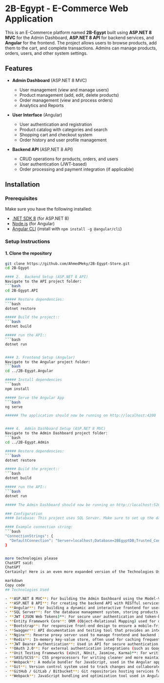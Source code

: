 # 2B-Egypt - E-Commerce Web Application

This is an E-Commerce platform named **2B-Egypt** built using **ASP.NET 8 MVC** for the Admin Dashboard, **ASP.NET 8 API** for backend services, and **Angular** for the frontend. The project allows users to browse products, add them to the cart, and complete transactions. Admins can manage products, orders, users, and other system settings.

## Features

- **Admin Dashboard** (ASP.NET 8 MVC)
  - User management (view and manage users)
  - Product management (add, edit, delete products)
  - Order management (view and process orders)
  - Analytics and Reports

- **User Interface** (Angular)
  - User authentication and registration
  - Product catalog with categories and search
  - Shopping cart and checkout system
  - Order history and user profile management

- **Backend API** (ASP.NET 8 API)
  - CRUD operations for products, orders, and users
  - User authentication (JWT-based)
  - Order processing and payment integration (if applicable)

## Installation

### Prerequisites

Make sure you have the following installed:

- [.NET SDK 8](https://dotnet.microsoft.com/download/dotnet) (for ASP.NET 8)
- [Node.js](https://nodejs.org/) (for Angular)
- [Angular CLI](https://angular.io/cli) (install with `npm install -g @angular/cli`)

### Setup Instructions

#### 1. Clone the repository
```bash
git clone https://github.com/AhmedMeky/2B-Egypt-Store.git
cd 2B-Egypt

#### 2.  Backend Setup (ASP.NET 8 API)
Navigate to the API project folder:
```bash
cd 2B-Egypt.API

##### Restore dependencies:
```bash
dotnet restore

##### Build the project::
```bash
dotnet build

##### run the API::
```bash
dotnet run


#### 3. Frontend Setup (Angular)
Navigate to the Angular project folder:
```bash
cd ../2B-Egypt.Angular

##### Install dependencies
```bash
npm install

##### Serve the Angular App
```bash
ng serve

###### The application should now be running on http://localhost:4200


#### 4.  Admin Dashboard Setup (ASP.NET 8 MVC)
Navigate to the Admin Dashboard project folder:
```bash
cd ../2B-Egypt.Admin

##### Restore dependencies:
```bash
dotnet restore

##### Build the project::
```bash
dotnet build

##### run the API::
```bash
dotnet run

##### The Admin Dashboard should now be running on http://localhost:5269.

### Configuration
#### Database: This project uses SQL Server. Make sure to set up the database connection string in appsettings.json in both the API and Admin Dashboard projects.

#### Example connection string:
```bash
"ConnectionStrings": {
  "DefaultConnection": "Server=localhost;Database=2BEgyptDB;Trusted_Connection=True;"
}


more technologies please
ChatGPT said:
ChatGPT
Certainly! Here is an even more expanded version of the Technologies Used section with additional technologies and tools that can be relevant for a full-fledged e-commerce application:

markdown
Copy code
## Technologies Used

- **ASP.NET 8 MVC**: For building the Admin Dashboard using the Model-View-Controller architecture.
- **ASP.NET 8 API**: For creating the backend API with RESTful services.
- **Angular**: For building a dynamic and interactive frontend for users.
- **SQL Server**: For the database management system, storing products, orders, and user data.
- **JWT (JSON Web Tokens)**: For secure user authentication and token-based authorization.
- **Entity Framework Core**: ORM (Object-Relational Mapping) used for data access and interactions with SQL Server.
- **Bootstrap**: For responsive front-end design to ensure a mobile-friendly UI.
- **Swagger**: API documentation and testing tool that provides an interactive API documentation interface.
- **Nginx**: Reverse proxy server used to manage frontend and backend interactions (optional, depending on deployment setup).
- **Redis**: In-memory key-value store, often used for caching frequently accessed data for improved performance.
- **JWT Bearer Authentication**: Used in API for secure authentication and authorization.
- **OAuth 2.0**: For external authentication integrations (such as Google, Facebook login).
- **Unit Testing Frameworks (xUnit, NUnit, Jasmine, Karma)**: For writing unit tests to ensure the quality and reliability of the application.
- **SASS/SCSS**: CSS preprocessors for writing cleaner and more maintainable stylesheets.
- **Webpack**: A module bundler for JavaScript, used in the Angular app to bundle and optimize the frontend code.
- **Git**: Version control system used to track changes and collaborate on the codebase.
- **GitHub / GitLab / Bitbucket**: Git repositories hosting services for version control and collaboration.
- **Webpack**: JavaScript bundling and optimization tool used in Angular for better performance.
